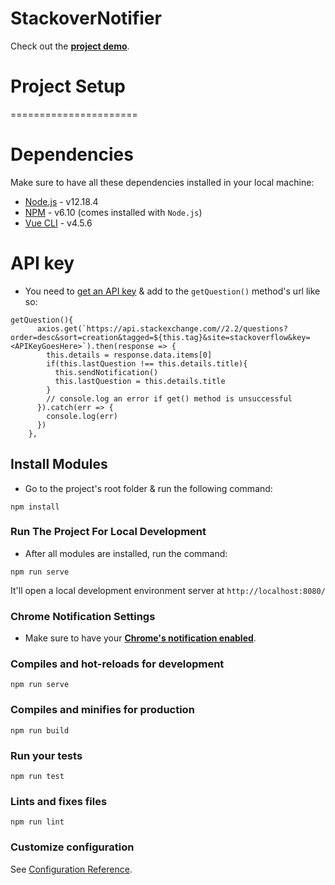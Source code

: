 # StackoverNotifier

Check out the **[project demo](https://manuel-suarez-abascal.github.io/stackoverNotifier/)**.

# Project Setup

======================

# Dependencies

Make sure to have all these dependencies installed in your local machine:

- [Node.js](https://nodejs.org/en/) - v12.18.4
- [NPM](https://www.npmjs.com/) - v6.10 (comes installed with `Node.js`)
- [Vue CLI](https://cli.vuejs.org/guide/installation.html) - v4.5.6


# API key

- You need to [get an API key](https://stackapps.com/apps/oauth/register) & add to the `getQuestion()` method's url like so:

```
getQuestion(){
      axios.get(`https://api.stackexchange.com//2.2/questions?order=desc&sort=creation&tagged=${this.tag}&site=stackoverflow&key=<APIKeyGoesHere>`).then(response => {
        this.details = response.data.items[0]
        if(this.lastQuestion !== this.details.title){
          this.sendNotification()
          this.lastQuestion = this.details.title
        }
        // console.log an error if get() method is unsuccessful
      }).catch(err => {
        console.log(err)
      })
    },
```

## Install Modules

- Go to the project's root folder & run the following command:
```
npm install
```

### Run The Project For Local Development

- After all modules are installed, run the command:
```
npm run serve
```
It'll open a local development environment server at ```http://localhost:8080/```

### Chrome Notification Settings

- Make sure to have your **[Chrome's notification enabled](https://support.google.com/chrome/answer/3220216?co=GENIE.Platform%3DDesktop&hl=en)**.

### Compiles and hot-reloads for development
```
npm run serve
```

### Compiles and minifies for production
```
npm run build
```

### Run your tests
```
npm run test
```

### Lints and fixes files
```
npm run lint
```

### Customize configuration
See [Configuration Reference](https://cli.vuejs.org/config/).
